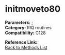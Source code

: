 # initmoveto80

**Parameters:** ;  
**Category:** IRQ routines  
**Compatibility:** C128  

**Reference Link:**  
[Back to Methods List](../../SUMMARY.md)
